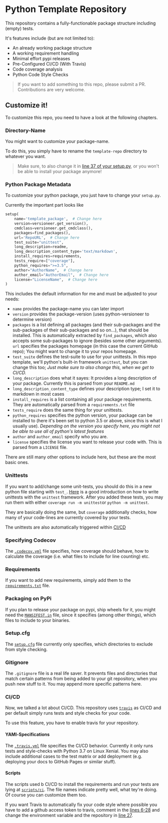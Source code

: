 # Python Template Repository

This repository contains a fully-functionable package structure including (empty) tests.

It's features include (but are not limited to):
* An already working package structure
* A working requirement handling
* Minimal effort pypi releases
* Pre-Configured CI/CD (With Travis)
* Code coverage analysis
* Python Code Style Checks

> If you want to add something to this repo, please submit a PR. Contributions are very welcome.

## Customize it!

To customize this repo, you need to have a look at the following chapters.

### Directory-Name
You might want to customize your package-name.

To do this, you simply have to rename the `template-repo` directory to whatever you want.
 > Make sure, to also change it in [line 37 of your setup.py](setup.py#L37), or you won't be able to install your package anymore!

### Python Package Metadata

To customize your python package, you just have to change your `setup.py`.

Currently the important part looks like 
```python
setup(
    name='template_package',  # Change here
    version=versioneer.get_version(),
    cmdclass=versioneer.get_cmdclass(),
    packages=find_packages(),
    url='RepoURL',  # Change here
    test_suite="unittest",
    long_description=readme,
    long_description_content_type='text/markdown',
    install_requires=requirements,
    tests_require=["coverage"],
    python_requires=">=3.5",
    author="AuthorName",  # Change here
    author_email="AuthorEmail",  # Change here
    license="LicenseName",  # Change here
)
```
This includes the default information for me and must be adjusted to your needs:

* `name` provides the package-name you can later import
* `version` provides the package-version (uses python-versioneer to determine version)
* `packages` is a list defining all packages (and their sub-packages and the sub-packages of their sub-packages and so on...), that should be installed. This is automatically extracted by `find_packages`, which also accepts some sub-packages to ignore (besides some other arguments).
`url` specifies the packages homepage (in this case the current GitHub repo); You might want to change it to your repos homepage.
* `test_suite` defines the test-suite to use for your unittests. In this repo template, we'll python's built-in framework `unittest`, but you can change this too; *Just make sure to also change this, when we get to CI/CD.*
* `long_description` does what it sayes: It provides a long description of your package. Currently this is parsed from your `README.md`
* `long_description_content_type` defines your description type; I set it to markdown in most cases
* `install_requires` is a list containing all your package requirements. They are automatically parsed from a `requirements.txt` file
* `tests_require` does the same thing for your unittests.
* `python_requires` specifies the python version, your package can be installed to (here it's been set to python 3.5 or above, since this is what I usually use). *Depending on the version you specify here, you might not be able to use all of python's latest features*
* `author` and `author_email` specify who you are.
* `license` specifies the license you want to release your code with. This is parsed from a `LICENSE` file.

There are still many other options to include here, but these are the most basic ones.

### Unittests
If you want to add/change some unit-tests, you should do this in a new python file starting with `test_`. [Here](https://docs.python.org/3/library/unittest.html) is a good introduction on how to write unittests with the `unittest` framework. After you added these tests, you may run them with either `coverage run -m unittest`or `python -m unittest`.

They are basically doing the same, but `coverage` additionally checks, how many of your code-lines are currently covered by your tests.

The unittests are also automatically triggered within [CI/CD](#cicd)

### Specifying Codecov
The [`.codecov.yml`](.codecov.yml) file specifies, how coverage should behave, how to calculate the coverage (i.e. what files to include for line counting) etc. 

### Requirements
If you want to add new requirements, simply add them to the [`requirements.txt`](requirements.txt) file.

### Packaging on PyPi
If you plan to release your package on pypi, ship wheels for it, you might need the [`MANSIFEST.in`](MANIFEST.in) file, since it specifies (among other things), which files to include to your binaries.

### Setup.cfg
The [`setup.cfg`](setup.cfg) file currently only specifies, which directories to exclude from style checking.

### Gitignore
The `.gitignore` file is a real life saver. It prevents files and directories that match certain patterns from being added to your git repository, when you push new stuff to it. You may append more specific patterns here.

### CI/CD
Now, we talked a lot about CI/CD. This repository uses [`travis`](https://travis-ci.com) as CI/CD and per default simply runs tests and style checks for your code.

To use this feature, you have to enable travis for your repository.

#### YAMl-Specifications
The [`.travis.yml`](.travis.yml) file specifies the CI/CD behavior. Currently it only runs tests and style-checks  with Python 3.7 on Linux Xenial. You may also include additional cases to the test matrix or add deployment (e.g. deploying your docs to GitHub Pages or similar stuff).

#### Scripts
The scripts used b CI/CD to install the requirements and run your tests are lying at [`scripts/ci`](scripts/ci).
The file names indicate pretty well, what tey're doing. Of course you can customize them too.

If you want Travis to automatically fix your code style where possible you have to add a github access token to travis, comment in the [lines 6-28](scripts/ci/run_style_checks.sh#L6-L28) and change the environment variable and the repository in [line 27](scripts/ci/run_style_checks.sh#L27).
